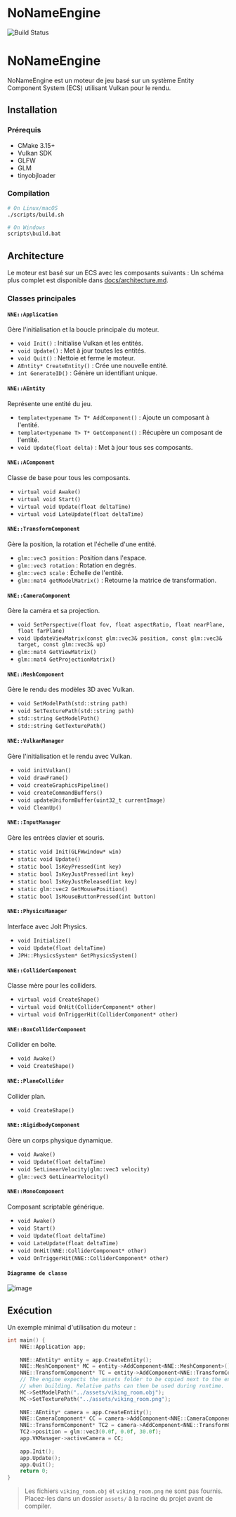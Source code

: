 # NoNameEngine
![Build Status](https://github.com/SebastienChevallier/NNEngine/actions/workflows/c-cpp.yml/badge.svg)

# NoNameEngine

NoNameEngine est un moteur de jeu basé sur un système Entity Component System (ECS) utilisant Vulkan pour le rendu.

## Installation

### Prérequis
- CMake 3.15+
- Vulkan SDK
- GLFW
- GLM
- tinyobjloader

### Compilation

```sh
# On Linux/macOS
./scripts/build.sh

# On Windows
scripts\build.bat
```

## Architecture

Le moteur est basé sur un ECS avec les composants suivants :
Un schéma plus complet est disponible dans [docs/architecture.md](docs/architecture.md).

### Classes principales

#### `NNE::Application`
Gère l'initialisation et la boucle principale du moteur.

- `void Init()` : Initialise Vulkan et les entités.
- `void Update()` : Met à jour toutes les entités.
- `void Quit()` : Nettoie et ferme le moteur.
- `AEntity* CreateEntity()` : Crée une nouvelle entité.
- `int GenerateID()` : Génère un identifiant unique.

#### `NNE::AEntity`
Représente une entité du jeu.

- `template<typename T> T* AddComponent()` : Ajoute un composant à l'entité.
- `template<typename T> T* GetComponent()` : Récupère un composant de l'entité.
- `void Update(float delta)` : Met à jour tous ses composants.

#### `NNE::AComponent`
Classe de base pour tous les composants.

- `virtual void Awake()`
- `virtual void Start()`
- `virtual void Update(float deltaTime)`
- `virtual void LateUpdate(float deltaTime)`

#### `NNE::TransformComponent`
Gère la position, la rotation et l'échelle d'une entité.

- `glm::vec3 position` : Position dans l'espace.
- `glm::vec3 rotation` : Rotation en degrés.
- `glm::vec3 scale` : Échelle de l'entité.
- `glm::mat4 getModelMatrix()` : Retourne la matrice de transformation.

#### `NNE::CameraComponent`
Gère la caméra et sa projection.

- `void SetPerspective(float fov, float aspectRatio, float nearPlane, float farPlane)`
- `void UpdateViewMatrix(const glm::vec3& position, const glm::vec3& target, const glm::vec3& up)`
- `glm::mat4 GetViewMatrix()`
- `glm::mat4 GetProjectionMatrix()`

#### `NNE::MeshComponent`
Gère le rendu des modèles 3D avec Vulkan.

- `void SetModelPath(std::string path)`
- `void SetTexturePath(std::string path)`
- `std::string GetModelPath()`
- `std::string GetTexturePath()`

#### `NNE::VulkanManager`
Gère l'initialisation et le rendu avec Vulkan.

- `void initVulkan()`
- `void drawFrame()`
- `void createGraphicsPipeline()`
- `void createCommandBuffers()`
- `void updateUniformBuffer(uint32_t currentImage)`
- `void CleanUp()`

#### `NNE::InputManager`
Gère les entrées clavier et souris.

- `static void Init(GLFWwindow* win)`
- `static void Update()`
- `static bool IsKeyPressed(int key)`
- `static bool IsKeyJustPressed(int key)`
- `static bool IsKeyJustReleased(int key)`
- `static glm::vec2 GetMousePosition()`
- `static bool IsMouseButtonPressed(int button)`

#### `NNE::PhysicsManager`
Interface avec Jolt Physics.

- `void Initialize()`
- `void Update(float deltaTime)`
- `JPH::PhysicsSystem* GetPhysicsSystem()`

#### `NNE::ColliderComponent`
Classe mère pour les colliders.

- `virtual void CreateShape()`
- `virtual void OnHit(ColliderComponent* other)`
- `virtual void OnTriggerHit(ColliderComponent* other)`

#### `NNE::BoxColliderComponent`
Collider en boîte.

- `void Awake()`
- `void CreateShape()`

#### `NNE::PlaneCollider`
Collider plan.

- `void CreateShape()`

#### `NNE::RigidbodyComponent`
Gère un corps physique dynamique.

- `void Awake()`
- `void Update(float deltaTime)`
- `void SetLinearVelocity(glm::vec3 velocity)`
- `glm::vec3 GetLinearVelocity()`

#### `NNE::MonoComponent`
Composant scriptable générique.

- `void Awake()`
- `void Start()`
- `void Update(float deltaTime)`
- `void LateUpdate(float deltaTime)`
- `void OnHit(NNE::ColliderComponent* other)`
- `void OnTriggerHit(NNE::ColliderComponent* other)`

#### `Diagramme de classe`
![image](https://github.com/user-attachments/assets/39aa283d-5a06-489e-ba82-c189747c2691)



## Exécution

Un exemple minimal d'utilisation du moteur :

```cpp
int main() {
    NNE::Application app;
    
    NNE::AEntity* entity = app.CreateEntity();
    NNE::MeshComponent* MC = entity->AddComponent<NNE::MeshComponent>();
    NNE::TransformComponent* TC = entity->AddComponent<NNE::TransformComponent>();
    // The engine expects the assets folder to be copied next to the executable
    // when building. Relative paths can then be used during runtime.
    MC->SetModelPath("../assets/viking_room.obj");
    MC->SetTexturePath("../assets/viking_room.png");
    
    NNE::AEntity* camera = app.CreateEntity();
    NNE::CameraComponent* CC = camera->AddComponent<NNE::CameraComponent>();
    NNE::TransformComponent* TC2 = camera->AddComponent<NNE::TransformComponent>();
    TC2->position = glm::vec3(0.0f, 0.0f, 30.0f);
    app.VKManager->activeCamera = CC;
    
    app.Init();
    app.Update();
    app.Quit();
    return 0;
}
```
> Les fichiers `viking_room.obj` et `viking_room.png` ne sont pas fournis. Placez-les dans un dossier `assets/` à la racine du projet avant de compiler.
